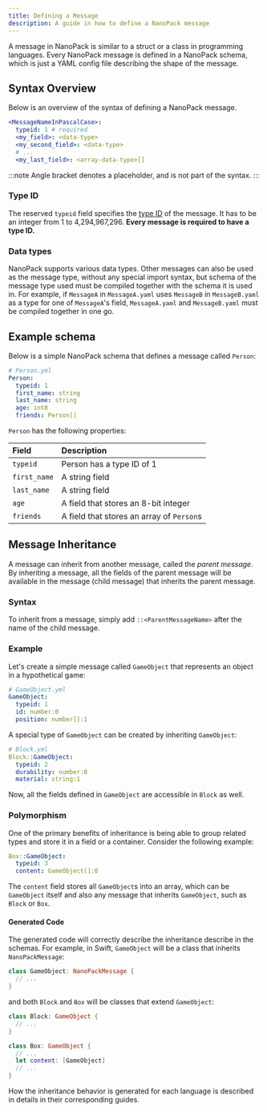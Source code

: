 ```yaml
---
title: Defining a Message
description: A guide in how to define a NanoPack message
---
```


A message in NanoPack is similar to a struct or a class in programming languages.
Every NanoPack message is defined in a NanoPack schema,
which is just a YAML config file describing the shape of the message.

## Syntax Overview

Below is an overview of the syntax of defining a NanoPack message.

```yaml
<MessageNameInPascalCase>:
  typeid: 1 # required
  <my_field>: <data-type>
  <my_second_field>: <data-type>
  # ...
  <my_last_field>: <array-data-type>[]
```

:::note
Angle bracket denotes a placeholder, and is not part of the syntax.
:::

### Type ID

The reserved `typeid` field specifies the [type ID](../binary-format/) of the message.
It has to be an integer from 1 to 4,294,967,296. **Every message is required to have a type ID.**

### Data types

NanoPack supports various data types. Other messages can also be used as the message type, without any special import
syntax,
but schema of the message type used must be compiled together with the schema it is used in.
For example, if `MessageA` in `MessageA.yaml` uses `MessageB` in `MessageB.yaml` as a type for one of `MessageA`'s
field,
`MessageA.yaml` and `MessageB.yaml` must be compiled together in one go.

## Example schema

Below is a simple NanoPack schema that defines a message called `Person`:

```yaml
# Person.yml
Person:
  typeid: 1
  first_name: string
  last_name: string
  age: int8
  friends: Person[]
```

`Person` has the following properties:

| Field        | Description                                                            |
|:-------------|:-----------------------------------------------------------------------|
| `typeid`     | Person has a type ID of 1                                              |
| `first_name` | A string field                                                         |
| `last_name`  | A string field                                                         |
| `age`        | A field that stores an 8-bit integer                                   |
| `friends`    | A field that stores an array of `Person`s                              |

## Message Inheritance

A message can inherit from another message, called the *parent message*.
By inheriting a message, all the fields of the parent message will be available in the message (child message) that
inherits the parent message.

### Syntax

To inherit from a message, simply add `::<ParentMessageName>` after the name of the child message.

### Example

Let's create a simple message called `GameObject` that represents an object in a hypothetical game:

```yaml
# GameObject.yml
GameObject:
  typeid: 1
  id: number:0
  position: number[]:1
```

A special type of `GameObject` can be created by inheriting `GameObject`:

```yaml
# Block.yml
Block::GameObject:
  typeid: 2
  durability: number:0
  material: string:1
```

Now, all the fields defined in `GameObject` are accessible in `Block` as well.

### Polymorphism

One of the primary benefits of inheritance is being able to group related types and store it in a field or a container.
Consider the following example:

```yaml
Box::GameObject:
  typeid: 3
  content: GameObject[]:0
```

The `content` field stores all `GameObject`s into an array, which can be `GameObject` itself
and also any message that inherits `GameObject`, such as `Block` or `Box`.

#### Generated Code

The generated code will correctly describe the inheritance describe in the schemas. For example, in Swift,
`GameObject` will be a class that inherits `NanoPackMessage`:

```swift
class GameObject: NanoPackMessage {
  // ...
}
```

and both `Block` and `Box` will be classes that extend `GameObject`:

```swift
class Block: GameObject {
  // ...
}

class Box: GameObject {
  // ...
  let content: [GameObject]
  // ...
}
```

How the inheritance behavior is generated for each language is described in details in their corresponding guides. 

